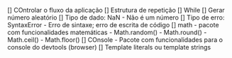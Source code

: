 [] COntrolar o fluxo da aplicação
[] Estrutura de repetição
    [] While
[] Gerar número aleatório
[] Tipo de dado: NaN
    - Não é um número
[] Tipo de erro: SyntaxError
    - Erro de sintaxe; erro de escrita de código
[] math
    - pacote com funcionalidades matemáticas
    - Math.random()
    - Math.round() - Math.ceil() - Math.floor()
[] COnsole
    - Pacote com funcionalidades para o console do devtools (browser)
[] Template literals ou template strings